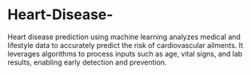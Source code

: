 # Heart-Disease-
Heart disease prediction using machine learning analyzes medical and lifestyle data to accurately predict the risk of cardiovascular ailments. It leverages algorithms to process inputs such as age, vital signs, and lab results, enabling early detection and prevention.
